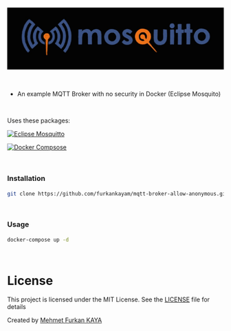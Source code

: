 ![Mosquitto](/images/mosquitto.jpg)

<br>

- An example MQTT Broker with no security in Docker (Eclipse Mosquito)

<br>

Uses these packages:

[![Eclipse Mosquitto](https://img.shields.io/badge/eclipse%20mosquitto-2.0.18-000?style=for-the-badge&logo=eclipsemosquitto&logoColor=white&color=3C5280)](https://www.java.com/en/)

[![Docker Compsose](https://img.shields.io/badge/Docker%20Compose-3.7-000?style=for-the-badge&logo=Docker&logoColor=white&color=2496ED)](https://www.java.com/en/)

<br>

### Installation

```bash
git clone https://github.com/furkankayam/mqtt-broker-allow-anonymous.git
```

<br>

### Usage

```bash
docker-compose up -d
```

<br>

# License

This project is licensed under the MIT License. See the [LICENSE](LICENSE) file for details

Created by [Mehmet Furkan KAYA](https://www.linkedin.com/in/mehmet-furkan-kaya/)
